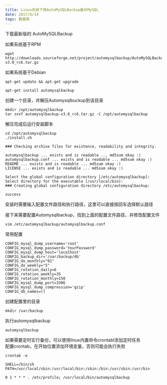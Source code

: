 ```yaml
---
title: Linux系统下用AutoMySQLBackup备份MySQL
date: 2017/6/14
tags: 数据库
---
```


下载最新版的 AutoMySQLBackup

如果系统基于RPM

```
wget http://downloads.sourceforge.net/project/automysqlbackup/AutoMySQLBackup/AutoMySQLBackup%20VER%203.0/automysqlbackup-v3.0_rc6.tar.gz
```
如果系统基于Debian
```
apt-get update && apt-get upgrade

apt-get install automysqlbackup
```
创建一个目录，并解压Automysqlbuckup到该目录
```
mkdir /opt/automysqlbackup
tar zxvf automysqlbackup-v3.0_rc6.tar.gz -C /opt/automysqlbackup
```
解压完成后运行安装脚本
```
cd /opt/automysqlbackup
./install.sh

### Checking archive files for existence, readability and integrity.

automysqlbackup ... exists and is readable ... md5sum okay :)
automysqlbackup.conf ... exists and is readable ... md5sum okay :)
README ... exists and is readable ... md5sum okay :)
LICENSE ... exists and is readable ... md5sum okay :)

Select the global configuration directory [/etc/automysqlbackup]:
Select directory for the executable [/usr/local/bin]:
### Creating global configuration directory /etc/automysqlbackup:

success
```
安装时需要输入配置文件路径和执行路径，这里可以直接按回车选择默认路径  

接下来需要配置Automysqlbackup，找到上面的配置文件路径，并修改配置文件  
```
vim /etc/automysqlbackup/automysqlbackup.conf
```
常用配置
```
CONFIG_mysql_dump_username='root'
CONFIG_mysql_dump_password='YourPassword'
CONFIG_mysql_dump_host='localhost'
CONFIG_backup_dir='/var/backup/db'
CONFIG_do_monthly="01"
CONFIG_do_weekly="5"
CONFIG_rotation_daily=6
CONFIG_rotation_weekly=35
CONFIG_rotation_monthly=150
CONFIG_mysql_dump_port=3306
CONFIG_mysql_dump_compression='gzip'
CONFIG_db_names=()
```
创建配置里的目录
```
mkdir /var/backup
```
执行automysqlbackup
```
automysqlbackup
```
如果需要定时实行备份，可以使用linux内置命令crontabl添加定时任务  
配置crontab，在开始位置添加环境变量，否则可能会执行失败
```
crontab -e

SHELL=/bin/sh
PATH=/usr/local/sbin:/usr/local/bin:/sbin:/bin:/usr/sbin:/usr/bin

0 1 * * * . /etc/profile; /usr/local/bin/automysqlbackup

```

